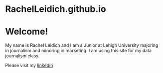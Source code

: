 # RachelLeidich.github.io
# Welcome!
My name is Rachel Leidich and I am a Junior at Lehigh University majoring in journalism and minoring in marketing. 
I am using this site for my data journalism class. 

Please visit my [linkedin](https://www.linkedin.com/in/rachel-leidich-886365212/)
